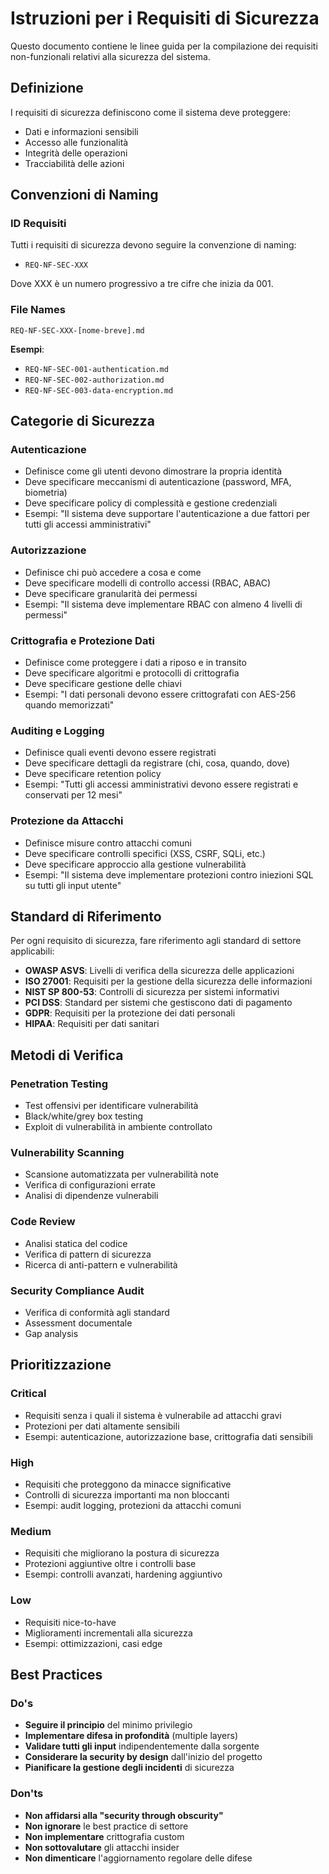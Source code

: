 # Istruzioni per i Requisiti di Sicurezza

Questo documento contiene le linee guida per la compilazione dei requisiti non-funzionali relativi alla sicurezza del sistema.

## Definizione

I requisiti di sicurezza definiscono come il sistema deve proteggere:
- Dati e informazioni sensibili
- Accesso alle funzionalità
- Integrità delle operazioni
- Tracciabilità delle azioni

## Convenzioni di Naming

### ID Requisiti
Tutti i requisiti di sicurezza devono seguire la convenzione di naming:
- `REQ-NF-SEC-XXX`

Dove XXX è un numero progressivo a tre cifre che inizia da 001.

### File Names
`REQ-NF-SEC-XXX-[nome-breve].md`

**Esempi**:
- `REQ-NF-SEC-001-authentication.md`
- `REQ-NF-SEC-002-authorization.md`
- `REQ-NF-SEC-003-data-encryption.md`

## Categorie di Sicurezza

### Autenticazione
- Definisce come gli utenti devono dimostrare la propria identità
- Deve specificare meccanismi di autenticazione (password, MFA, biometria)
- Deve specificare policy di complessità e gestione credenziali
- Esempi: "Il sistema deve supportare l'autenticazione a due fattori per tutti gli accessi amministrativi"

### Autorizzazione
- Definisce chi può accedere a cosa e come
- Deve specificare modelli di controllo accessi (RBAC, ABAC)
- Deve specificare granularità dei permessi
- Esempi: "Il sistema deve implementare RBAC con almeno 4 livelli di permessi"

### Crittografia e Protezione Dati
- Definisce come proteggere i dati a riposo e in transito
- Deve specificare algoritmi e protocolli di crittografia
- Deve specificare gestione delle chiavi
- Esempi: "I dati personali devono essere crittografati con AES-256 quando memorizzati"

### Auditing e Logging
- Definisce quali eventi devono essere registrati
- Deve specificare dettagli da registrare (chi, cosa, quando, dove)
- Deve specificare retention policy
- Esempi: "Tutti gli accessi amministrativi devono essere registrati e conservati per 12 mesi"

### Protezione da Attacchi
- Definisce misure contro attacchi comuni
- Deve specificare controlli specifici (XSS, CSRF, SQLi, etc.)
- Deve specificare approccio alla gestione vulnerabilità
- Esempi: "Il sistema deve implementare protezioni contro iniezioni SQL su tutti gli input utente"

## Standard di Riferimento

Per ogni requisito di sicurezza, fare riferimento agli standard di settore applicabili:

- **OWASP ASVS**: Livelli di verifica della sicurezza delle applicazioni
- **ISO 27001**: Requisiti per la gestione della sicurezza delle informazioni
- **NIST SP 800-53**: Controlli di sicurezza per sistemi informativi
- **PCI DSS**: Standard per sistemi che gestiscono dati di pagamento
- **GDPR**: Requisiti per la protezione dei dati personali
- **HIPAA**: Requisiti per dati sanitari

## Metodi di Verifica

### Penetration Testing
- Test offensivi per identificare vulnerabilità
- Black/white/grey box testing
- Exploit di vulnerabilità in ambiente controllato

### Vulnerability Scanning
- Scansione automatizzata per vulnerabilità note
- Verifica di configurazioni errate
- Analisi di dipendenze vulnerabili

### Code Review
- Analisi statica del codice
- Verifica di pattern di sicurezza
- Ricerca di anti-pattern e vulnerabilità

### Security Compliance Audit
- Verifica di conformità agli standard
- Assessment documentale
- Gap analysis

## Prioritizzazione

### Critical
- Requisiti senza i quali il sistema è vulnerabile ad attacchi gravi
- Protezioni per dati altamente sensibili
- Esempi: autenticazione, autorizzazione base, crittografia dati sensibili

### High
- Requisiti che proteggono da minacce significative
- Controlli di sicurezza importanti ma non bloccanti
- Esempi: audit logging, protezioni da attacchi comuni

### Medium
- Requisiti che migliorano la postura di sicurezza
- Protezioni aggiuntive oltre i controlli base
- Esempi: controlli avanzati, hardening aggiuntivo

### Low
- Requisiti nice-to-have
- Miglioramenti incrementali alla sicurezza
- Esempi: ottimizzazioni, casi edge

## Best Practices

### Do's
- **Seguire il principio** del minimo privilegio
- **Implementare difesa in profondità** (multiple layers)
- **Validare tutti gli input** indipendentemente dalla sorgente
- **Considerare la security by design** dall'inizio del progetto
- **Pianificare la gestione degli incidenti** di sicurezza

### Don'ts
- **Non affidarsi alla "security through obscurity"**
- **Non ignorare** le best practice di settore
- **Non implementare** crittografia custom
- **Non sottovalutare** gli attacchi insider
- **Non dimenticare** l'aggiornamento regolare delle difese
